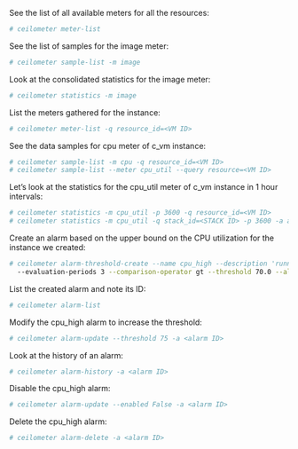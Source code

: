 See the list of all available meters for all the resources:

```bash
# ceilometer meter-list
```

See the list of samples for the image meter:

```bash
# ceilometer sample-list -m image
```

Look at the consolidated statistics for the image meter:

```bash
# ceilometer statistics -m image
```

List the meters gathered for the instance:

```bash
# ceilometer meter-list -q resource_id=<VM ID>
```

See the data samples for cpu meter of c_vm instance:

```bash
# ceilometer sample-list -m cpu -q resource_id=<VM ID>
# ceilometer sample-list --meter cpu_util --query resource=<VM ID>
```

Let’s look at the statistics for the cpu_util meter of c_vm instance in 1 hour intervals:

```bash
# ceilometer statistics -m cpu_util -p 3600 -q resource_id=<VM ID>
# ceilometer statistics -m cpu_util -q stack_id=<STACK ID> -p 3600 -a avg
```

Create an alarm based on the upper bound on the CPU utilization for the instance we created:

```bash
# ceilometer alarm-threshold-create --name cpu_high --description 'running hot' -m cpu_util --statistic avg --period 300 \
  --evaluation-periods 3 --comparison-operator gt --threshold 70.0 --alarm-action 'log://' -q resource_id=<VM ID>
```

List the created alarm and note its ID:

```bash
# ceilometer alarm-list
```


Modify the cpu_high alarm to increase the threshold:

```bash
# ceilometer alarm-update --threshold 75 -a <alarm ID>
```

Look at the history of an alarm:

```bash
# ceilometer alarm-history -a <alarm ID>
```

Disable the cpu_high alarm:

```bash
# ceilometer alarm-update --enabled False -a <alarm ID>
```

Delete the cpu_high alarm:

```bash
# ceilometer alarm-delete -a <alarm ID>
```

